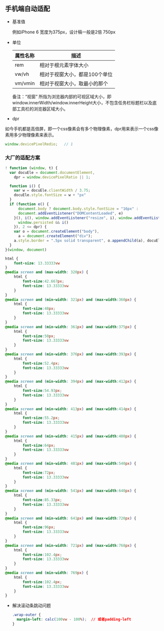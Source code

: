 ## 手机端自动适配

* 基准值

  例如iPhone 6 宽度为375px，设计稿一般是2倍 750px

* 单位

  | 属性名称 |          描述         |
  |---------|----------------------|
  |   rem   |     相对于根元素字体大小  |
  |  vw/vh  | 相对于视窗大小，都是100个单位 |
  | vm/vmin | 相对于视窗大小，取最小的那个 |

  备注：“视窗” 所指为浏览器内部的可视区域大小，即window.innerWidth/window.innerHeight大小，不包含任务栏标题栏以及底部工具栏的浏览器区域大小。

* dpr

如今手机都是高倍屏，即一个css像素会有多个物理像素，dpr用来表示一个css像素用多少物理像素来表示。

```js
window.devicePixelRedio;   // 1 
```

### 大厂的适配方案

```js
! function (window, t) {
  var docuEle = document.documentElement,
    dpr = window.devicePixelRatio || 1;

  function i() {
    var w = docuEle.clientWidth / 3.75;
    docuEle.style.fontSize = w + "px"
  }
  if (function e() {
      document.body ? document.body.style.fontSize = "16px" : 
      document.addEventListener("DOMContentLoaded", e)
    }(), i(), window.addEventListener("resize", i), window.addEventListener("pageshow", function (e) {
      window.persisted && i()
    }), 2 <= dpr) {
    var o = document.createElement("body"),
      a = document.createElement("div");
    a.style.border = ".5px solid transparent", o.appendChild(a), docuEle.appendChild(o), 1 === a.offsetHeight && docuEle.classList.add("hairlines"), docuEle.removeChild(o)
  }
}(window, document)
```

```css
html {
    font-size: 13.33333vw
}
@media screen and (max-width: 320px) {
    html {
        font-size:42.667px;
        font-size: 13.33333vw
    }
}
@media screen and (min-width: 321px) and (max-width:360px) {
    html {
        font-size:48px;
        font-size: 13.33333vw
    }
}
@media screen and (min-width: 361px) and (max-width:375px) {
    html {
        font-size:50px;
        font-size: 13.33333vw
    }
}
@media screen and (min-width: 376px) and (max-width:393px) {
    html {
        font-size:52.4px;
        font-size: 13.33333vw
    }
}
@media screen and (min-width: 394px) and (max-width:412px) {
    html {
        font-size:54.93px;
        font-size: 13.33333vw
    }
}
@media screen and (min-width: 413px) and (max-width:414px) {
    html {
        font-size:55.2px;
        font-size: 13.33333vw
    }
}
@media screen and (min-width: 415px) and (max-width:480px) {
    html {
        font-size:64px;
        font-size: 13.33333vw
    }
}
@media screen and (min-width: 481px) and (max-width:540px) {
    html {
        font-size:72px;
        font-size: 13.33333vw
    }
}
@media screen and (min-width: 541px) and (max-width:640px) {
    html {
        font-size:85.33px;
        font-size: 13.33333vw
    }
}
@media screen and (min-width: 641px) and (max-width:720px) {
    html {
        font-size:96px;
        font-size: 13.33333vw
    }
}
@media screen and (min-width: 721px) and (max-width:768px) {
    html {
        font-size:102.4px;
        font-size: 13.33333vw
    }
}
@media screen and (min-width: 769px) {
    html {
        font-size:102.4px;
        font-size: 13.33333vw
    }
}
```

* 解决滚动条跳动问题

  ```css
  .wrap-outer {
    margin-left: calc(100vw - 100%);  // 或者padding-left
  }
  ```